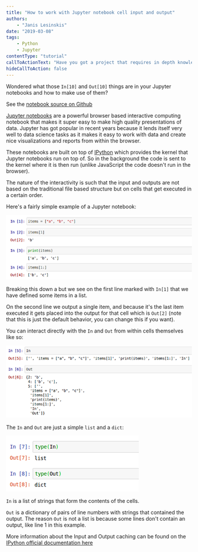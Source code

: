 ```yaml
---
title: "How to work with Jupyter notebook cell input and output"
authors:
    - "Janis Lesinskis"
date: "2019-03-08"
tags:
    - Python
    - Jupyter
contentType: "tutorial"
callToActionText: "Have you got a project that requires in depth knowledge of Python or Jupyter notebooks? We'd love to hear about it so fill in the form below with some details."
hideCallToAction: false
---
```


Wondered what those `In[10]` and `Out[10]` things are in your Jupyter notebooks and how to make use of them?

<!-- end excerpt -->

See the [notebook source on Github](https://github.com/ScryEngineering/Jupyter_examples/blob/master/CellInputsAndOutputs.ipynb)

[Jupyter notebooks](https://Jupyter.org/) are a powerful browser based interactive computing notebook that makes it super easy to make high quality presentations of data. Jupyter has got popular in recent years because it lends itself very well to data science tasks as it makes it easy to work with data and create nice visualizations and reports from within the browser.

These notebooks are built on top of [IPython](https://ipython.org/) which provides the kernel that Jupyter notebooks run on top of. So in the background the code is sent to the kernel where it is then run (unlike JavaScript the code doesn't run in the browser).

The nature of the interactivity is such that the input and outputs are not based on the traditional file based structure but on cells that get executed in a certain order.

Here's a fairly simple example of a Jupyter notebook:

![Jupyter's cell based structure](JupyterNotebookExample.png)

Breaking this down a but we see on the first line marked with `In[1]` that we have defined some items in a list.

On the second line we output a single item, and because it's the last item executed it gets placed into the output for that cell which is `Out[2]` (note that this is just the default behavior, you can change this if you want).

You can interact directly with the `In` and `Out` from within cells themselves like so:

![Example of The In and Out variables](JupyterCellIO_InOut.png)

The `In` and `Out` are just a simple `list` and a `dict`:

![Types of The In and Out variables](JupyterTypes_InOut.png)

`In` is a list of strings that form the contents of the cells.

`Out` is a dictionary of pairs of line numbers with strings that contained the output. The reason `Out` is not a list is because some lines don't contain an output, like line 1 in this example.

More information about the Input and Output caching can be found on the [IPython official documentation here](https://ipython.org/ipython-doc/3/interactive/reference.html#input-caching-system)
